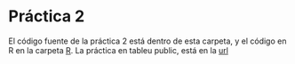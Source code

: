 # Práctica 2
El código fuente de la práctica 2 está dentro de esta carpeta,
y el código en R en la carpeta [R](R).
La práctica en tableu public, está en la [url](https://public.tableau.com/app/profile/manuel1264/viz/PRAC2_16743793526910/Storytelling?publish=yes)

